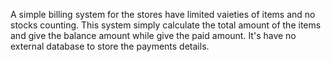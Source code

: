 A simple billing system for the stores have limited vaieties of items and no stocks counting. 
This system simply calculate the total amount of the items and give the balance amount while give the paid amount.
It's have no external database to store the payments details.
